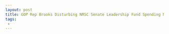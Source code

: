 ```yaml
---
layout: post
title: GOP Rep Brooks Disturbing NRSC Senate Leadership Fund Spending Millions to Attack Other Republicans
tags:
 -
---
```


